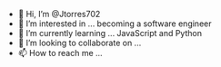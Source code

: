 - 👋 Hi, I’m @Jtorres702
- 👀 I’m interested in ... becoming a software engineer 
- 🌱 I’m currently learning ... JavaScript and Python 
- 💞️ I’m looking to collaborate on ...
- 📫 How to reach me ...

<!---
Jtorres702/Jtorres702 is a ✨ special ✨ repository because its `README.md` (this file) appears on your GitHub profile.
You can click the Preview link to take a look at your changes.
--->

